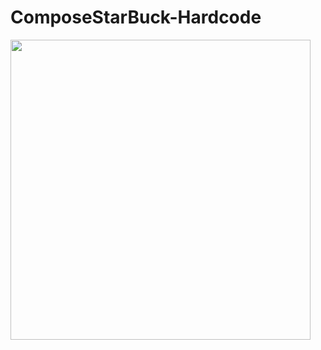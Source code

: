# ComposeStarBuck-Hardcode

<img src="https://github.com/fajarazay/ComposeStarBuck-Hardcode/blob/master/screenshot/untitled.gif" width="480"/>
